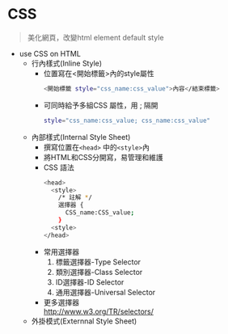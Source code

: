 # CSS
> 美化網頁，改變html element default style

* use CSS on HTML  
  * 行內樣式(Inline Style)
    * 位置寫在<開始標籤>內的style屬性
      ```sh
      <開始標籤 style="css_name:css_value">內容</結束標籤>
      ```
    * 可同時給予多組CSS 屬性，用 ; 隔開
      ```sh
      style="css_name:css_value; css_name:css_value"
      ```
  * 內部樣式(Internal Style Sheet)
    * 撰寫位置在`<head>` 中的`<style>`內
    * 將HTML和CSS分開寫，易管理和維護
    * CSS 語法
      ```sh
      <head>
        <style>
          /* 註解 */
          選擇器 {
            CSS_name:CSS_value;
          }
        <style>
      </head>
      ```
    * 常用選擇器
      1. 標籤選擇器-Type Selector
      2. 類別選擇器-Class Selector
      3. ID選擇器-ID Selector
      4. 通用選擇器-Universal Selector
    * 更多選擇器  
      http://www.w3.org/TR/selectors/
  * 外掛模式(Externnal Style Sheet)
